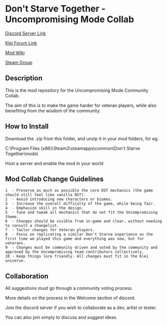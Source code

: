 # Don't Starve Together - Uncompromising Mode Collab

[Discord Server Link](https://discord.gg/UF7FKpn)

[Klei Forum Link](https://forums.kleientertainment.com/forums/topic/111892-announcement-uncompromising-mode/)

[Mod Wiki](https://gitlab.com/uncompromising-survival/uncompromising-survival/wikis/home)

[Steam Group](https://steamcommunity.com/groups/UncompromisingDST)

## Description

This is the mod repository for the Uncompromising Mode Community Collab.

The aim of this is to make the game harder for veteran players, while also benefiting from the wisdom of the community.

## How to Install

Download the .zip from this folder, and unzip it in your mod folders, for eg.

C:\Program Files (x86)\Steam2\steamapps\common\Don't Starve Together\mods\

Host a server and enable the mod in your world

## Mod Collab Change Guidelines

```
1  - Preserve as much as possible the core DST mechanics (the game should still feel like vanilla DST).
2  - Avoid introducing new characters or biomes.
3  - Increase the overall difficulty of the game, while being fair.
4  - Emphasize skill in the design.
5  - Tune and tweak all mechanics that do not fit the Uncompromising theme.
6  - Changes should be visible from in-game and clear, without needing to consult a changelist.
7  - Tailor changes for Veteran players.
8  - Focus on replicating a similar Don't Starve experience as the first time we played this game and everything was new, but for veterans.
9  - Changes must be community driven and voted by the community and approved by the Uncompromising team contributors collectively.
10 - Keep things lore friendly. All changes must fit in the Klei universe.
```


## Collaboration

All suggestions must go through a community voting process.

More details on the process in the Welcome section of discord.

Join the discord server if you wish to collaborate as a dev, artist or tester.

You can also join simply to discuss and suggest ideas.